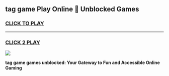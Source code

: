 
## tag game Play Online 👋 Unblocked Games
<h3>
<a href="https://premium.freeplayer.one?title=tag_game&ref=19F">CLICK TO PLAY</a></h3>
<hr>

<h3>
<a href="https://premium.freeplayer.one?title=tag_game&ref=19F">CLICK 2 PLAY</a>
  
</h3>

<a href="https://premium.freeplayer.one?title=tag_game&ref=19F"><img src="https://clearcache.store/games.png"></a>


**tag game games unblocked: Your Gateway to Fun and Accessible Online Gaming**
